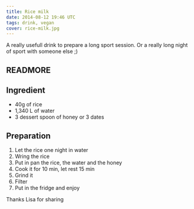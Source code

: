 ```yaml
---
title: Rice milk
date: 2014-08-12 19:46 UTC
tags: drink, vegan
cover: rice-milk.jpg
---
```


A really usefull drink to prepare a long sport session.
Or a really long night of sport with someone else ;)  

READMORE
---

## Ingredient

* 40g of rice
* 1,340 L of water
* 3 dessert spoon of honey or 3 dates

## Preparation

1. Let the rice one night in water 
2. Wring the rice
3. Put in pan the rice, the water and the honey
4. Cook it for 10 min, let rest 15 min
5. Grind it
6. Filter
7. Put in the fridge and enjoy 

Thanks Lisa for sharing 